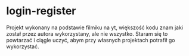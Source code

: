# login-register
Projekt wykonany na podstawie filmiku na yt, większość kodu znam jaki został przez autora wykorzystany, ale nie wszystko. Staram się to powtarzać i ciągle uczyć, abym przy własnych projektach potrafił go wykorzystać.
